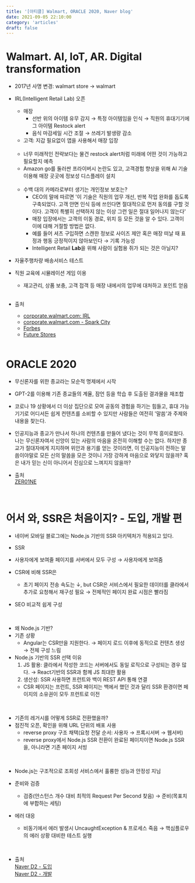 ```yaml
---
title: '[아티클] Walmart, ORACLE 2020, Naver blog'
date: 2021-09-05 22:10:00
category: 'articles'
draft: false
---
```


# Walmart. AI, IoT, AR. Digital transformation
- 2017년 사명 변경: walmart store → walmart
- IRL(Intelligent Retail Lab) 오픈
  - 매장
    - 선반 위의 아이템 유무 감지 → 특정 아이템임을 인식 → 직원의 휴대기기에 그 아이템 Restock alert
    - 음식 마감세일 시간 조절 → 쓰레기 발생량 감소
  - 고객: 지갑 필요없이 앱을 사용해서 매장 입장
  
  <br/>

  - 너무 미래적인 전략보다는 물건 restock alert처럼 미래에 어떤 것이 가능하고 필요할지 예측
  - Amazon go를 둘러싼 프라이버시 논란도 있고, 고객경험 향상을 위해 AI 기술 이용해 매장 곳곳에 정보성 디스플레이 설치

  <br/>

  - 수백 대의 카메라로부터 생기는 개인정보 보호는?
    - CEO의 말에 따르면 '이 기술은 직원의 업무 개선, 반복 작업 완화를 돕도록 구축되었다. 고객 안면 인식 등에 쓰인다면 절대적으로 먼저 동의를 구할 것이다. 고객이 특별히 선택하지 않는 이상 그런 일은 절대 일어나지 않는다'
    - 매장 입장에서는 고객의 이동 경로, 위치 등 모든 것을 알 수 있다. 고객이 이에 대해 거절할 방법은 없다.
    - 예를 들어 셔츠 구입하면 스캔한 정보로 사이즈 제안 혹은 매장 떠날 때 표정과 행동 긍정적이지 않아보인다 → 기록 가능성
    - Intelligent Retail **Lab**을 위해 사람이 실험용 쥐가 되는 것은 아닐지?

- 자율주행차량 배송서비스 테스트
- 직원 교육에 시뮬레이션 게임 이용
  - 재고관리, 상품 보충, 고객 접객 등 매장 내에서의 업무에 대처하고 포인트 얻음

  <br/>

- 출처
  - [corporate.walmart.com: IRL](https://corporate.walmart.com/newsroom/2019/04/25/walmarts-new-intelligent-retail-lab-shows-a-glimpse-into-the-future-of-retail-irl)
  - [corporate.walmart.com - Spark City](https://corporate.walmart.com/newsroom/2019/01/23/how-one-associate-used-his-passion-for-gaming-to-create-the-latest-walmart-training-app)
  - [Forbes](https://www.forbes.com/sites/joetoscano1/2020/02/17/walmart-intelligent-retail-lab-irl-breaches-privacy-nightmares-while-promising-a-better-tomorrow/?sh=91815ae1c6d2)
  - [Future Stores](https://futurestoreseast.wbresearch.com/blog/walmart-ai-powered-store-strategy-future-amazon-go)

  <br/>

# ORACLE 2020
  - 무신론자를 위한 종교라는 모순적 명제에서 시작
  - GPT-2를 이용해 기존 종교들의 계율, 잠언 등을 학습 후 도출된 결과물을 재조합
  - 코로나 19 상황에서 더 이상 집단으로 모여 공동의 경험을 하기는 힘들고, 휴대 가능 기기로 어디서든 쉽게 컨텐츠를 소비할 수 있지만 사람들은 여전히 '말씀'과 주제와 내용을 찾는다.
  - 인공지능과 종교가 만나서 하나의 컨텐츠를 만들어 냈다는 것이 무척 흥미로웠다. 나는 무신론자여서 신앙이 있는 사람의 마음을 온전히 이해할 수는 없다. 하지만 종교가 절대자에게 지지하며 위안과 용기를 얻는 것이라면, 이 인공지능이 전하는 말씀이야말로 모든 신의 말씀을 모은 것이니 가장 강하게 마음으로 와닿지 않을까? 혹은 내가 믿는 신이 아니어서 진심으로 느껴지지 않을까?

- 출처  
  [ZER01NE](https://zer01ne.zone/project/oracle-2020/)

  <br/>

# 어서 와, SSR은 처음이지? - 도입, 개발 편
- 네이버 모바일 블로그에는 Node.js 기반의 SSR 아키텍처가 적용되고 있다.

-  SSR
  - 사용자에게 보여줄 페이지를 서버에서 모두 구성 → 사용자에게 보여줌 
  - CSR에 비해 SSR은
    -  초기 페이지 전송 속도는 ↓, but CSR은 서비스에서 필요한 데이터를 클라에서 추가로 요청해서 재구성 필요 → 전체적인 페이지 완료 시점은 빨라짐 
  - SEO 비교적 쉽게 구성

<br/>

-  왜 Node.js 기반?
  - 기존 상황
    - Angular는 CSR만을 지원한다. → 페이지 로드 이후에 동적으로 컨텐츠 생성 → 전체 구성 느림
  - Node.js 기반의 SSR 선택 이유
    1. JS 활용: 클라에서 작성한 코드는 서버에서도 동일 로직으로 구성되는 경우 많다. → React기반의 SSR과 함께 JS 최대한 활용
    2. 생산성: SSR 사용하면 프런트와 백이 REST API 통해 연결
      - CSR 페이지는 프런트, SSR 페이지는 백에서 했던 것과 달리 SSR 환경이면 페이지의 소유권이 모두 프런트로 이전

<br/>

-  기존의 레거시를 어떻게 SSR로 전환했을까?
  - 점진적 오픈, 확인을 위해 URL 단위의 배포 사용
    - reverse proxy 구조 채택(요청 전달 순서: 사용자 → 프록시서버 → 웹서버)
    - reverse proxy에서 Node.js SSR 전환이 완료된 페이지이면 Node.js SSR을, 아니라면 기존 페이지 서빙

<br/>

-  Node.js는 구조적으로 조회성 서비스에서 훌륭한 성능과 안정성 지님
  - 준비와 검증
    - 검증(안스턴스 개수 대비 최적의 Request Per Second 찾음) → 준비(목표치에 부합하는 세팅)
  
  - 에러 대응
    - 비동기에서 에러 발생시 UncaughtException & 프로세스 죽음 → 핵심플로우의 에러 상황 대비한 테스트 실행


  <br/>

- 출처  
  [Naver D2 - 도입](https://d2.naver.com/helloworld/7804182)  
  [Naver D2 - 개발](https://d2.naver.com/helloworld/2177909)
  
  <br/>

